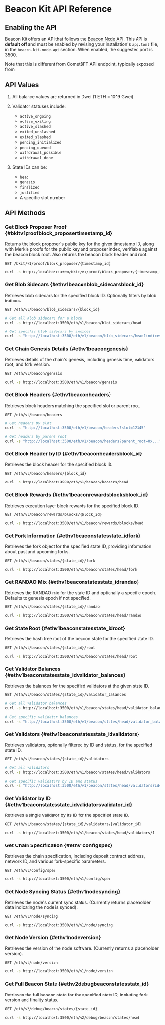 # Beacon Kit API Reference

## Enabling the API

Beacon Kit offers an API that follows the [Beacon Node API](https://ethereum.github.io/beacon-APIs/). This API is **default off** and must be enabled by revising your installation's `app.toml` file, in the `beacon-kit.node-api` section. When enabled, the suggested port is 3500.

Note that this is different from CometBFT API endpoint, typically exposed from

## API Values

1. All balance values are returned in Gwei (1 ETH = 10^9 Gwei)
2. Validator statuses include:

   - `active_ongoing`
   - `active_exiting`
   - `active_slashed`
   - `exited_unslashed`
   - `exited_slashed`
   - `pending_initialized`
   - `pending_queued`
   - `withdrawal_possible`
   - `withdrawal_done`

3. State IDs can be:
   - `head`
   - `genesis`
   - `finalized`
   - `justified`
   - A specific slot number

## API Methods

### Get Block Proposer Proof {#bkitv1proofblock_proposertimestamp_id}

Returns the block proposer's public key for the given timestamp ID, along with Merkle proofs for the public key and proposer index, verifiable against the beacon block root. Also returns the beacon block header and root.

```http
GET /bkit/v1/proof/block_proposer/{timestamp_id}
```

```bash
curl -s http://localhost:3500/bkit/v1/proof/block_proposer/{timestamp_id}
```

### Get Blob Sidecars {#ethv1beaconblob_sidecarsblock_id}

Retrieves blob sidecars for the specified block ID. Optionally filters by blob indices.

```http
GET /eth/v1/beacon/blob_sidecars/{block_id}
```

```bash
# Get all blob sidecars for a block
curl -s http://localhost:3500/eth/v1/beacon/blob_sidecars/head

# Get specific blob sidecars by indices
curl -s "http://localhost:3500/eth/v1/beacon/blob_sidecars/head?indices=0,1"
```

### Get Chain Genesis Details {#ethv1beacongenesis}

Retrieves details of the chain's genesis, including genesis time, validators root, and fork version.

```http
GET /eth/v1/beacon/genesis
```

```bash
curl -s http://localhost:3500/eth/v1/beacon/genesis
```

### Get Block Headers {#ethv1beaconheaders}

Retrieves block headers matching the specified slot or parent root.

```http
GET /eth/v1/beacon/headers
```

```bash
# Get headers by slot
curl -s "http://localhost:3500/eth/v1/beacon/headers?slot=12345"

# Get headers by parent root
curl -s "http://localhost:3500/eth/v1/beacon/headers?parent_root=0x..."
```

### Get Block Header by ID {#ethv1beaconheadersblock_id}

Retrieves the block header for the specified block ID.

```http
GET /eth/v1/beacon/headers/{block_id}
```

```bash
curl -s http://localhost:3500/eth/v1/beacon/headers/head
```

### Get Block Rewards {#ethv1beaconrewardsblocksblock_id}

Retrieves execution layer block rewards for the specified block ID.

```http
GET /eth/v1/beacon/rewards/blocks/{block_id}
```

```bash
curl -s http://localhost:3500/eth/v1/beacon/rewards/blocks/head
```

### Get Fork Information {#ethv1beaconstatesstate_idfork}

Retrieves the fork object for the specified state ID, providing information about past and upcoming forks.

```http
GET /eth/v1/beacon/states/{state_id}/fork
```

```bash
curl -s http://localhost:3500/eth/v1/beacon/states/head/fork
```

### Get RANDAO Mix {#ethv1beaconstatesstate_idrandao}

Retrieves the RANDAO mix for the state ID and optionally a specific epoch. Defaults to genesis epoch if not specified.

```http
GET /eth/v1/beacon/states/{state_id}/randao
```

```bash
curl -s http://localhost:3500/eth/v1/beacon/states/head/randao
```

### Get State Root {#ethv1beaconstatesstate_idroot}

Retrieves the hash tree root of the beacon state for the specified state ID.

```http
GET /eth/v1/beacon/states/{state_id}/root
```

```bash
curl -s http://localhost:3500/eth/v1/beacon/states/head/root
```

### Get Validator Balances {#ethv1beaconstatesstate_idvalidator_balances}

Retrieves the balances for the specified validators at the given state ID.

```http
GET /eth/v1/beacon/states/{state_id}/validator_balances
```

```bash
# Get all validator balances
curl -s http://localhost:3500/eth/v1/beacon/states/head/validator_balances

# Get specific validator balances
curl -s "http://localhost:3500/eth/v1/beacon/states/head/validator_balances?id=1,2,3"
```

### Get Validators {#ethv1beaconstatesstate_idvalidators}

Retrieves validators, optionally filtered by ID and status, for the specified state ID.

```http
GET /eth/v1/beacon/states/{state_id}/validators
```

```bash
# Get all validators
curl -s http://localhost:3500/eth/v1/beacon/states/head/validators

# Get specific validators by ID and status
curl -s "http://localhost:3500/eth/v1/beacon/states/head/validators?id=1,2,3&status=active_ongoing"
```

### Get Validator by ID {#ethv1beaconstatesstate_idvalidatorsvalidator_id}

Retrieves a single validator by its ID for the specified state ID.

```http
GET /eth/v1/beacon/states/{state_id}/validators/{validator_id}
```

```bash
curl -s http://localhost:3500/eth/v1/beacon/states/head/validators/1
```

### Get Chain Specification {#ethv1configspec}

Retrieves the chain specification, including deposit contract address, network ID, and various fork-specific parameters.

```http
GET /eth/v1/config/spec
```

```bash
curl -s http://localhost:3500/eth/v1/config/spec
```

### Get Node Syncing Status {#ethv1nodesyncing}

Retrieves the node's current sync status. (Currently returns placeholder data indicating the node is synced).

```http
GET /eth/v1/node/syncing
```

```bash
curl -s http://localhost:3500/eth/v1/node/syncing
```

### Get Node Version {#ethv1nodeversion}

Retrieves the version of the node software. (Currently returns a placeholder version).

```http
GET /eth/v1/node/version
```

```bash
curl -s http://localhost:3500/eth/v1/node/version
```

### Get Full Beacon State {#ethv2debugbeaconstatesstate_id}

Retrieves the full beacon state for the specified state ID, including fork version and finality status.

```http
GET /eth/v2/debug/beacon/states/{state_id}
```

```bash
curl -s http://localhost:3500/eth/v2/debug/beacon/states/head
```
